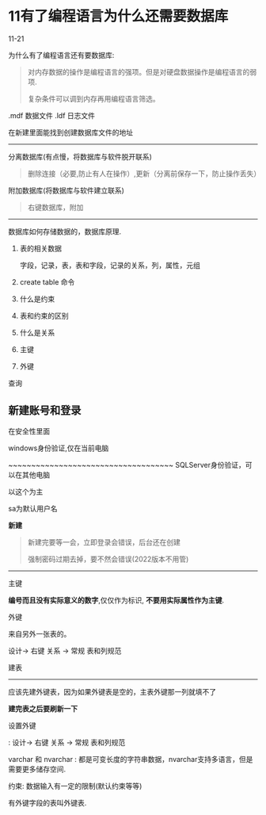 # 11有了编程语言为什么还需要数据库

11-21

为什么有了编程语言还有要数据库:

> 对内存数据的操作是编程语言的强项。但是对硬盘数据操作是编程语言的弱项.
>
> 复杂条件可以调到内存再用编程语言筛选。

.mdf 数据文件 .ldf 日志文件

在新建里面能找到创建数据库文件的地址

------------------------------------------------------------------------

分离数据库(有点慢，将数据库与软件脱开联系)

> 删除连接（必要,防止有人在操作）,更新（分离前保存一下，防止操作丢失）

附加数据库(将数据库与软件建立联系)

> 右键数据库，附加

------------------------------------------------------------------------

数据库如何存储数据的，数据库原理.

1.  表的相关数据

    字段，记录，表，表和字段，记录的关系，列，属性，元组

2.  create table 命令

3.  什么是约束

4.  表和约束的区别

5.  什么是关系

6.  主键

7.  外键

查询

## 新建账号和登录

在安全性里面

windows身份验证,仅在当前电脑

\~\~\~\~\~\~\~\~\~\~\~\~\~\~\~\~\~\~\~\~\~\~\~\~\~\~\~\~\~\~\~\~\~\~\~\~
SQLServer身份验证，可以在其他电脑

以这个为主

sa为默认用户名

**新建**

> 新建完要等一会，立即登录会错误，后台还在创建
>
> 强制密码过期去掉，要不然会错误(2022版本不用管)

------------------------------------------------------------------------

主键

**编号而且没有实际意义的数字**,仅仅作为标识, **不要用实际属性作为主键**.

外键

来自另外一张表的。

设计-\> 右键 关系 -\> 常规 表和列规范

建表

------------------------------------------------------------------------

应该先建外键表，因为如果外键表是空的，主表外键那一列就填不了

**建完表之后要刷新一下**

设置外键

:   设计-\> 右键 关系 -\> 常规 表和列规范

varchar 和 nvarchar :
都是可变长度的字符串数据，nvarchar支持多语言，但是需要更多储存空间.

约束: 数据输入有一定的限制(默认约束等等)

有外键字段的表叫外键表.
